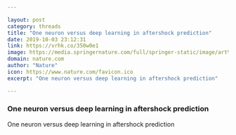 ```yaml
---

layout: post
category: threads
title: "One neuron versus deep learning in aftershock prediction"
date: 2019-10-03 23:12:31
link: https://vrhk.co/350w0e1
image: https://media.springernature.com/full/springer-static/image/art%3A10.1038%2Fs41586-019-1582-8/MediaObjects/41586_2019_1582_Fig1_HTML.png
domain: nature.com
author: "Nature"
icon: https://www.nature.com/favicon.ico
excerpt: "One neuron versus deep learning in aftershock prediction"

---
```


### One neuron versus deep learning in aftershock prediction

One neuron versus deep learning in aftershock prediction